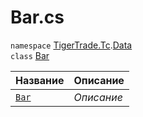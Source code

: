 
# Bar.cs
`namespace` [TigerTrade.Tc](../../../TigerTrade.Tc.md).[Data](../../../TigerTrade.Tc/Data.md)  
    `class` [Bar](../Bar.cs.md)

| Название | Описание |
| --- | --- |
| [`Bar`](./Методы/Bar.md) | *Описание* |
